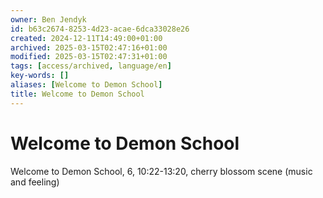 ```yaml
---
owner: Ben Jendyk
id: b63c2674-8253-4d23-acae-6dca33028e26
created: 2024-12-11T14:49:00+01:00
archived: 2025-03-15T02:47:16+01:00
modified: 2025-03-15T02:47:31+01:00
tags: [access/archived, language/en]
key-words: []
aliases: [Welcome to Demon School]
title: Welcome to Demon School
---
```


# Welcome to Demon School

Welcome to Demon School, 6, 10:22-13:20, cherry blossom scene (music and feeling)

